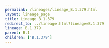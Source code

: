 ```yaml
---
permalink: /lineages/lineage_B.1.379.html
layout: lineage_page
title: Lineage B.1.379
redirect_to: ../lineage.html?lineage=B.1.379
lineage: B.1.379
parent: B.1
children: ['B.1.379']
---
```

